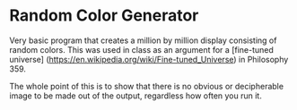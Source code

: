 # Random Color Generator

Very basic program that creates a million by million display consisting of random colors. This was used in class as an argument for a [fine-tuned universe] (https://en.wikipedia.org/wiki/Fine-tuned_Universe) in Philosophy 359.

The whole point of this is to show that there is no obvious or decipherable image to be made out of the output, regardless how often you run it. 
